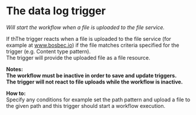 # The data log trigger #

*Will start the workflow when a file is uploaded to the file service.*

If thThe trigger reacts when a file is uploaded to the file service (for example at www.bosbec.io) if the file matches criteria specified for the trigger (e.g. Content type pattern).  
The trigger will provide the uploaded file as a file resource.
  


**Notes:  
The workflow must be inactive in order to save and update triggers.    
The trigger will not react to file uploads while the workflow is inactive.**


**How to:**  
Specify any conditions for example set the path pattern and upload a file to the given path and this trigger should start a workflow execution.
